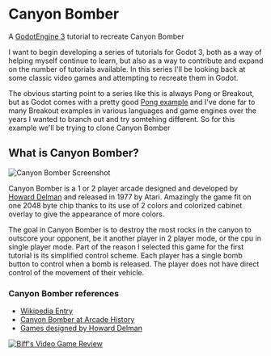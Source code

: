 # Canyon Bomber
A [GodotEngine 3](https://godotengine.org/) tutorial to recreate Canyon Bomber

I want to begin developing a series of tutorials for Godot 3, both as a way of helping myself continue to learn, but also as a way to contribute and expand on the number of tutorials available. In this series I'll be looking back at some classic video games and attempting to recreate them in Godot.

The obvious starting point to a series like this is always Pong or Breakout, but as Godot comes with a pretty good [Pong example](https://github.com/godotengine/godot-demo-projects/tree/master/2d/pong) and I've done far to many Breakout examples in various languages and game engines over the years I wanted to branch out and try somtehing different. So for this example we'll be trying to clone Canyon Bomber

## What is Canyon Bomber?

![Canyon Bomber Screenshot](https://static.giantbomb.com/uploads/original/18/185326/2781710-1090498051-canyo.png)

Canyon Bomber is a 1 or 2 player arcade designed and developed by [Howard Delman](http://www.ataricompendium.com/archives/interviews/howard_delman/interview_howard_delman.html) and released in 1977 by Atari. Amazingly the game fit on one 2048 byte chip thanks to its use of 2 colors and colorized cabinet overlay to give the appearance of more colors.

The goal in Canyon Bomber is to destroy the most rocks in the canyon to outscore your opponent, be it another player in 2 player mode, or the cpu in single player mode. Part of the reason I selected this game for the first tutorial is its simplified control scheme. Each player has a single bomb button to control when a bomb is released. The player does not have direct control of the movement of their vehicle.

### Canyon Bomber references
- [Wikipedia Entry](https://en.wikipedia.org/wiki/Canyon_Bomber)
- [Canyon Bomber at Arcade History](https://www.arcade-history.com/?n=canyon-bomber&page=detail&id=377)
- [Games designed by Howard Delman](https://www.arcade-history.com/index.php?page=person&name=Howard+Delman)

[![Biff's Video Game Review](http://img.youtube.com/vi/O1xaxRp_X-o/0.jpg)](http://www.youtube.com/watch?v=O1xaxRp_X-o "Canyon Bomber")

